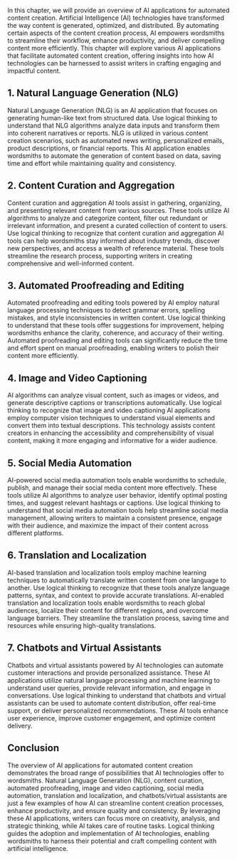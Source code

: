 
In this chapter, we will provide an overview of AI applications for automated content creation. Artificial Intelligence (AI) technologies have transformed the way content is generated, optimized, and distributed. By automating certain aspects of the content creation process, AI empowers wordsmiths to streamline their workflow, enhance productivity, and deliver compelling content more efficiently. This chapter will explore various AI applications that facilitate automated content creation, offering insights into how AI technologies can be harnessed to assist writers in crafting engaging and impactful content.

1\. Natural Language Generation (NLG)
------------------------------------

Natural Language Generation (NLG) is an AI application that focuses on generating human-like text from structured data. Use logical thinking to understand that NLG algorithms analyze data inputs and transform them into coherent narratives or reports. NLG is utilized in various content creation scenarios, such as automated news writing, personalized emails, product descriptions, or financial reports. This AI application enables wordsmiths to automate the generation of content based on data, saving time and effort while maintaining quality and consistency.

2\. Content Curation and Aggregation
-----------------------------------

Content curation and aggregation AI tools assist in gathering, organizing, and presenting relevant content from various sources. These tools utilize AI algorithms to analyze and categorize content, filter out redundant or irrelevant information, and present a curated collection of content to users. Use logical thinking to recognize that content curation and aggregation AI tools can help wordsmiths stay informed about industry trends, discover new perspectives, and access a wealth of reference material. These tools streamline the research process, supporting writers in creating comprehensive and well-informed content.

3\. Automated Proofreading and Editing
-------------------------------------

Automated proofreading and editing tools powered by AI employ natural language processing techniques to detect grammar errors, spelling mistakes, and style inconsistencies in written content. Use logical thinking to understand that these tools offer suggestions for improvement, helping wordsmiths enhance the clarity, coherence, and accuracy of their writing. Automated proofreading and editing tools can significantly reduce the time and effort spent on manual proofreading, enabling writers to polish their content more efficiently.

4\. Image and Video Captioning
-----------------------------

AI algorithms can analyze visual content, such as images or videos, and generate descriptive captions or transcriptions automatically. Use logical thinking to recognize that image and video captioning AI applications employ computer vision techniques to understand visual elements and convert them into textual descriptions. This technology assists content creators in enhancing the accessibility and comprehensibility of visual content, making it more engaging and informative for a wider audience.

5\. Social Media Automation
--------------------------

AI-powered social media automation tools enable wordsmiths to schedule, publish, and manage their social media content more effectively. These tools utilize AI algorithms to analyze user behavior, identify optimal posting times, and suggest relevant hashtags or captions. Use logical thinking to understand that social media automation tools help streamline social media management, allowing writers to maintain a consistent presence, engage with their audience, and maximize the impact of their content across different platforms.

6\. Translation and Localization
-------------------------------

AI-based translation and localization tools employ machine learning techniques to automatically translate written content from one language to another. Use logical thinking to recognize that these tools analyze language patterns, syntax, and context to provide accurate translations. AI-enabled translation and localization tools enable wordsmiths to reach global audiences, localize their content for different regions, and overcome language barriers. They streamline the translation process, saving time and resources while ensuring high-quality translations.

7\. Chatbots and Virtual Assistants
----------------------------------

Chatbots and virtual assistants powered by AI technologies can automate customer interactions and provide personalized assistance. These AI applications utilize natural language processing and machine learning to understand user queries, provide relevant information, and engage in conversations. Use logical thinking to understand that chatbots and virtual assistants can be used to automate content distribution, offer real-time support, or deliver personalized recommendations. These AI tools enhance user experience, improve customer engagement, and optimize content delivery.

Conclusion
----------

The overview of AI applications for automated content creation demonstrates the broad range of possibilities that AI technologies offer to wordsmiths. Natural Language Generation (NLG), content curation, automated proofreading, image and video captioning, social media automation, translation and localization, and chatbots/virtual assistants are just a few examples of how AI can streamline content creation processes, enhance productivity, and ensure quality and consistency. By leveraging these AI applications, writers can focus more on creativity, analysis, and strategic thinking, while AI takes care of routine tasks. Logical thinking guides the adoption and implementation of AI technologies, enabling wordsmiths to harness their potential and craft compelling content with artificial intelligence.
